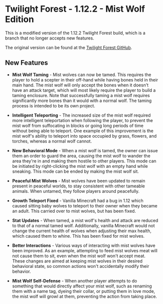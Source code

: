 Twilight Forest - 1.12.2 - Mist Wolf Edition
==============

This is a modified version of the 1.12.2 Twilight Forest build, which is a branch that no longer accepts new features.

The original version can be found at the [Twilight Forest GitHub](https://github.com/TeamTwilight/twilightforest/tree/1.12.x).

## New Features
- **Mist Wolf Taming** - Mist wolves can now be tamed. This requires the player to hold a scepter in their off-hand while having bones held in their main hand. The mist wolf will only accept the bones when it doesn't have an attack target, which will most likely require the player to build a taming enclosure. Note that successfully taming a mist wolf requires significantly more bones than it would with a normal wolf. The taming process is intended to be its own project.

- **Intelligent Teleporting** - The increased size of the mist wolf required more intelligent teleportation when following the player, to prevent the mist wolf from suffocating in blocks or going long periods of time without being able to teleport. One example of this improvement is the mist wolf's ability to teleport into space occupied by grass, flowers, and torches, whereas a normal wolf cannot.

- **New Behavioral Mode** - When a mist wolf is tamed, the owner can issue them an order to guard the area, causing the mist wolf to wander the area they're in and making them hostile to other players. This mode can be initiated by right-clicking the mist wolf with an empty hand while sneaking. This mode can be ended by making the mist wolf sit.

- **Peaceful Mist Wolves** - Mist wolves have been updated to remain present in peaceful worlds, to stay consistent with other tameable animals. When untamed, they follow players around peacefully.

- **Growth Teleport Fixed** - Vanilla Minecraft had a bug in 1.12 which caused sitting baby wolves to teleport to their owner when they became an adult. This carried over to mist wolves, but has been fixed.

- **Stat Updates** - When tamed, a mist wolf's health and attack are reduced to that of a normal tamed wolf. Additionally, vanilla Minecraft would not change the current health of wolves when adjusting their max health, which caused them to whine. This has been fixed for mist wolves.

- **Better Interactions** - Various ways of interacting with mist wolves have been improved. As an example, attempting to feed mist wolves meat will not cause them to sit, even when the mist wolf won't accept meat. These changes are aimed at keeping mist wolves in their desired behavioral state, so common actions won't accidentally modify their behavior.

- **Mist Wolf Self-Defense** - When another player attempts to do something that would directly affect your mist wolf, such as renaming them with a name tag, dyeing their collar, or putting them in love mode, the mist wolf will growl at them, preventing the action from taking place.
